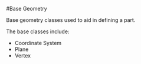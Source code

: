 #Base Geometry

Base geometry classes used to aid in defining a part.

The base classes include:

* Coordinate System
* Plane
* Vertex
